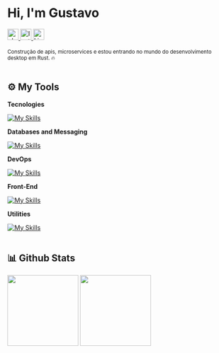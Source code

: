 <h1 align="left"> Hi, I'm Gustavo</h1>

<div align="left">
  <a href="https://www.youtube.com/watch?v=dQw4w9WgXcQ&ab_channel=RickAstley" target="_blank">
    <img height="25px" src="https://img.shields.io/badge/-about me-%23fff?style=for-the-badge&logo=&logoColor=white" alt="about me">
  <a href="https://www.instagram.com/gustavolitter/" target="_blank">
    <img height="25px" src="https://img.shields.io/badge/-instagram-%23E4405F?style=for-the-badge&logo=instagram&logoColor=white" alt="Instagram">
  </a>
  <a href="https://www.linkedin.com/in/gustavo-litter-6ab24b191/" target="_blank">
    <img height="25px" src="https://img.shields.io/badge/-linkedin-%230e76a8?style=for-the-badge&logo=linkedin&logoColor=white" alt="Linkedin" />
  </a>
</div>

</br>
<small>Construção de apis, microservices e estou entrando no mundo do desenvolvimento desktop em Rust. 🔥</small>
</br></br>

## ⚙️ My Tools

**Tecnologies**

[![My Skills](https://skillicons.dev/icons?i=php,ts,nodejs,nestjs,express,bots,jest,rust,rocket,golang&theme=light)]()

**Databases and Messaging**

[![My Skills](https://skillicons.dev/icons?i=rabbitmq,mysql,postgresql,prisma&theme=light)]()

**DevOps**

[![My Skills](https://skillicons.dev/icons?i=docker,github&theme=light)]()

**Front-End**

[![My Skills](https://skillicons.dev/icons?i=html,css,tailwind,react,next&theme=light)]()

**Utilities**

[![My Skills](https://skillicons.dev/icons?i=postman,vim,vscode,linux,bash,powershell&theme=light)]()
</br></br>

## 📊 Github Stats
<div align="left">
  <img height="160em" 
       src="https://github-readme-stats.vercel.app/api?username=Gurtinho&show_icons=true&theme=radical&include_all_commits=true&count_private=true"/>
  <img height="160em" 
       src="https://github-readme-stats.vercel.app/api/top-langs/?username=Gurtinho&layout=compact&langs_count=7&theme=radical"/>
</div>
</br>
